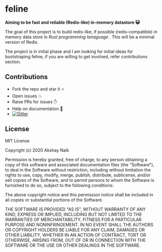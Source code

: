 # feline

**Aiming to be fast and reliable (Redis-like) in-memory datastore 😺**

The goal of this project is to build redis-like, if possible (redis-compatible) in memory data store in *Rust programming lanaguage* . This will be a minimal version of Redis.

The project is in initial phase and I am  looking for initial ideas for bootstraping feline, if you are willing to get involved, refer contributions section.

## Contributions

- Fork the repo and star it :star:
- Open issues :boom:
- Raise PRs for issues :raised_hand:
- Help on documentation :page_facing_up:
- [![Gitter](https://badges.gitter.im/feline-wg/community.svg)](https://gitter.im/feline-wg/community?utm_source=badge&utm_medium=badge&utm_campaign=pr-badge)  


## License

MIT License

Copyright (c) 2020 Akshay Naik

Permission is hereby granted, free of charge, to any person obtaining a copy
of this software and associated documentation files (the "Software"), to deal
in the Software without restriction, including without limitation the rights
to use, copy, modify, merge, publish, distribute, sublicense, and/or sell
copies of the Software, and to permit persons to whom the Software is
furnished to do so, subject to the following conditions:

The above copyright notice and this permission notice shall be included in all
copies or substantial portions of the Software.

THE SOFTWARE IS PROVIDED "AS IS", WITHOUT WARRANTY OF ANY KIND, EXPRESS OR
IMPLIED, INCLUDING BUT NOT LIMITED TO THE WARRANTIES OF MERCHANTABILITY,
FITNESS FOR A PARTICULAR PURPOSE AND NONINFRINGEMENT. IN NO EVENT SHALL THE
AUTHORS OR COPYRIGHT HOLDERS BE LIABLE FOR ANY CLAIM, DAMAGES OR OTHER
LIABILITY, WHETHER IN AN ACTION OF CONTRACT, TORT OR OTHERWISE, ARISING FROM,
OUT OF OR IN CONNECTION WITH THE SOFTWARE OR THE USE OR OTHER DEALINGS IN THE
SOFTWARE.
